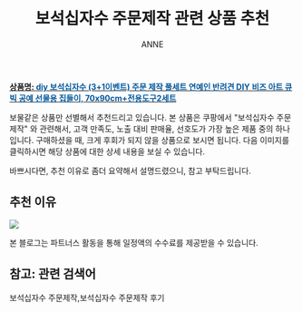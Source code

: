 ﻿---
layout: post
title:  "보석십자수 주문제작 관련 상품 추천"
author: ANNE
categories: [ 가구/인테리어 ]
tags: [보석십자수 주문제작,보석십자수 주문제작 후기]
image: https://static.coupangcdn.com/image/vendor_inventory/be3c/048812ec5d04e83f6e8b43d51bab135846796dbfb2722c541035390aeb0d.jpg 
description: "쿠팡에서 보석십자수 주문제작 관련 상품으로 가장 고객 선호도가 높은 제품 중 하나입니다."
---

<a href="https://link.coupang.com/re/AFFSDP?lptag=AF5184500&pageKey=1541479741&itemId=2640142077&vendorItemId=70630982386&traceid=V0-153-628362b943956742"><b>상품명: <font color='#01579B'>diy 보석십자수 (3+1이벤트) 주문 제작 풀세트 연예인 반려견 DIY 비즈 아트 큐빅 공예 선물용 집들이, 70x90cm+전용도구2세트</font></b></a>

보물같은 상품만 선별해서 추천드리고 있습니다.
본 상품은 쿠팡에서 "보석십자수 주문제작" 와 관련해서, 고객 만족도, 노출 대비 판매율, 선호도가 가장 높은 제품 중의 하나입니다.
구매하셨을 때, 크게 후회가 되지 않을 상품으로 보시면 됩니다. 
다음 이미지를 클릭하시면 해당 상품에 대한 상세 내용을 보실 수 있습니다.

바쁘시다면, 추천 이유로 좀더 요약해서 설명드렸으니, 참고 부탁드립니다.

## 추천 이유 

<a href="https://link.coupang.com/re/AFFSDP?lptag=AF5184500&pageKey=1541479741&itemId=2640142077&vendorItemId=70630982386&traceid=V0-153-628362b943956742"><img src="https://thumbnail10.coupangcdn.com/thumbnails/remote/q89/image/vendor_inventory/5f19/a4c774554546c872046b2b3ca71a6a3813c3e6cc7d89014d9f43f852715d.jpg"></a> 

본 블로그는 파트너스 활동을 통해 일정액의 수수료를 제공받을 수 있습니다.

## 참고: 관련 검색어    
보석십자수 주문제작,보석십자수 주문제작 후기